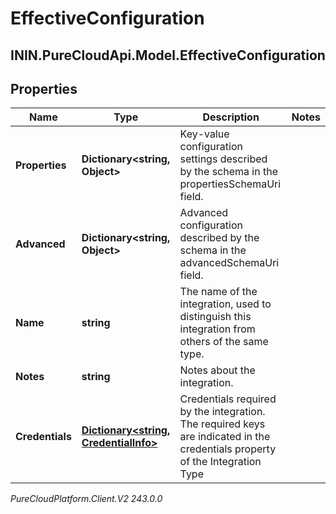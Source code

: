 # EffectiveConfiguration

## ININ.PureCloudApi.Model.EffectiveConfiguration

## Properties

|Name | Type | Description | Notes|
|------------ | ------------- | ------------- | -------------|
| **Properties** | **Dictionary&lt;string, Object&gt;** | Key-value configuration settings described by the schema in the propertiesSchemaUri field. | |
| **Advanced** | **Dictionary&lt;string, Object&gt;** | Advanced configuration described by the schema in the advancedSchemaUri field. | |
| **Name** | **string** | The name of the integration, used to distinguish this integration from others of the same type. | |
| **Notes** | **string** | Notes about the integration. | |
| **Credentials** | [**Dictionary&lt;string, CredentialInfo&gt;**](CredentialInfo) | Credentials required by the integration. The required keys are indicated in the credentials property of the Integration Type | |



_PureCloudPlatform.Client.V2 243.0.0_

